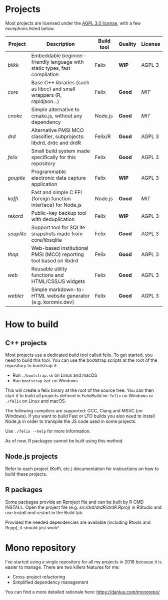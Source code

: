 # Projects

Most projects are licensed under the [AGPL 3.0 license](https://www.gnu.org/licenses/agpl-3.0.html), with a few exceptions listed below.

| Project    | Description                                                                | Build tool | Quality  | License  |
| ---------- | -------------------------------------------------------------------------- | ---------- | -------- | -------- |
| *blikk*    | Embeddable beginner-friendly language with static types, fast compilation  | Felix      | **WIP**  | AGPL 3   |
| *core*     | Base C++ libraries (such as libcc) and small wrappers (R, rapidjson...)    | Felix      | **Good** | *MIT*    |
| *cnoke*    | Simple alternative to cmake.js, without any dependency                     | Node.js    | **Good** | *MIT*    |
| *drd*      | Alternative PMSI MCO classifier, subprojects: libdrd, drdc and drdR        | Felix/R    | **Good** | AGPL 3   |
| *felix*    | Small build system made specifically for this repository                   | Felix      | **Good** | AGPL 3   |
| *goupile*  | Programmable electronic data capture application                           | Felix      | **WIP**  | AGPL 3   |
| *koffi*    | Fast and simple C FFI (foreign function interface) for Node.js             | Node.js    | **Good** | *MIT*    |
| *rekord*   | Public-key backup tool with deduplication                                  | Felix      | **WIP**  | AGPL 3   |
| *snaplite* | Support tool for SQLite snapshots made from core/libsqlite                 | Felix      | **Good** | AGPL 3   |
| *thop*     | Web-based institutional PMSI (MCO) reporting tool based on libdrd          | Felix      | **Good** | AGPL 3   |
| *web*      | Reusable utility functions and HTML/CSS/JS widgets                         | Felix      | **Good** | AGPL 3   |
| *webler*   | Simple markdown-to-HTML website generator (e.g. koromix.dev)               | Felix      | **Good** | AGPL 3   |

# How to build

## C++ projects

Most projects use a dedicated build tool called felix. To get started, you need to build
this tool. You can use the bootstrap scripts at the root of the repository to bootstrap it:

* Run `./bootstrap.sh` on Linux and macOS
* Run `bootstrap.bat` on Windows

This will create a felix binary at the root of the source tree. You can then start it to
build all projects defined in *FelixBuild.ini*: `felix` on Windows or `./felix` on Linux and macOS.

The following compilers are supported: GCC, Clang and MSVC (on Windows). If you
want to build Fast or LTO builds you also need to install Node.js in order to
transpile the JS code used in some projects.

Use `./felix --help` for more information.

As of now, R packages cannot be built using this method.

## Node.js projects

Refer to each project (Koffi, etc.) documentation for instructions on how to build these projects.

## R packages

Some packages provide an Rproject file and can be built by R CMD INSTALL. Open the
project file (e.g. *src/drd/drdR/drdR.Rproj*) in RStudio and use *Install and restart* in the
Build tab.

Provided the needed dependencies are available (including Rtools and Rcpp), it should just work!

# Mono repository

I've started using a single repository for all my projects in 2018 because it is easier to manage.
There are two killers features for me:

* Cross-project refactoring
* Simplified dependency management

You can find a more detailed rationale here: https://danluu.com/monorepo/
